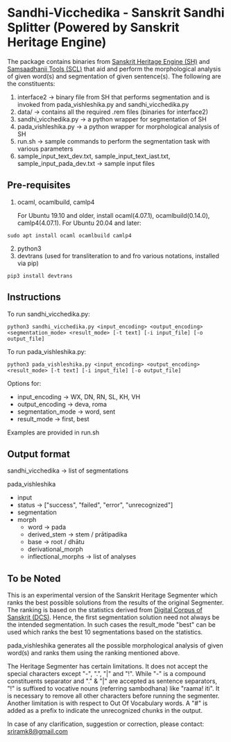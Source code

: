 # Sandhi-Vicchedika - Sanskrit Sandhi Splitter (Powered by Sanskrit Heritage Engine)

The package contains binaries from [Sanskrit Heritage Engine (SH)](https://sanskrit.inria.fr/) and [Samsaadhanii Tools (SCL)](https://sanskrit.uohyd.ac.in/scl/) that aid and perform the morphological analysis of given word(s) and segmentation of given sentence(s). The following are the constituents:

1. interface2 &rarr; binary file from SH that performs segmentation and is invoked from pada\_vishleshika.py and sandhi\_vicchedika.py
2. data/ &rarr; contains all the required .rem files (binaries for interface2)
3. sandhi\_vicchedika.py &rarr; a python wrapper for segmentation of SH
4. pada\_vishleshika.py &rarr; a python wrapper for morphological analysis of SH
6. run.sh &rarr; sample commands to perform the segmentation task with various parameters
7. sample\_input\_text\_dev.txt, sample\_input\_text\_iast.txt, sample\_input\_pada\_dev.txt &rarr; sample input files

## Pre-requisites

1. ocaml, ocamlbuild, camlp4
    
    For Ubuntu 19.10 and older, install ocaml(4.07.1), ocamlbuild(0.14.0), camlp4(4.07.1). For Ubuntu 20.04 and later:
```
sudo apt install ocaml ocamlbuild camlp4
```
    
2. python3
3. devtrans (used for transliteration to and fro various notations, installed via pip)

```
pip3 install devtrans
```

## Instructions

To run sandhi\_vicchedika.py:

```
python3 sandhi_vicchedika.py <input_encoding> <output_encoding> <segmentation_mode> <result_mode> [-t text] [-i input_file] [-o output_file]
```

To run pada\_vishleshika.py:

```
python3 pada_vishleshika.py <input_encoding> <output_encoding> <result_mode> [-t text] [-i input_file] [-o output_file]
```

Options for:
* input\_encoding &rarr; WX, DN, RN, SL, KH, VH
* output\_encoding &rarr; deva, roma
* segmentation_mode &rarr; word, sent
* result_mode &rarr; first, best

Examples are provided in run.sh

## Output format

sandhi\_vicchedika &rarr; list of segmentations 

pada\_vishleshika

* input 
* status &rarr; ["success", "failed", "error", "unrecognized"]
* segmentation
* morph
    * word &rarr; pada
    * derived\_stem &rarr; stem / prātipadika
    * base &rarr; root / dhātu
    * derivational\_morph 
    * inflectional\_morphs &rarr; list of analyses


## To be Noted

This is an experimental version of the Sanskrit Heritage Segmenter which ranks the best possible solutions from the results of the original Segmenter. The ranking is based on the statistics derived from [Digital Corpus of Sanskrit (DCS)](http://www.sanskrit-linguistics.org/dcs/). Hence, the first segmentation solution need not always be the intended segmentation. In such cases the result\_mode "best" can be used which ranks the best 10 segmentations based on the statistics. 

pada\_vishleshika generates all the possible morphological analysis of given word(s) and ranks them using the ranking mentioned above.

The Heritage Segmenter has certain limitations. It does not accept the special characters except "-", ".", "|" and "!". While "-" is a compound constituents separator and "." & "|" are accepted as sentence separators, "!" is suffixed to vocative nouns (referring sambodhana) like "raama! iti". It is necessary to remove all other characters before running the segmenter. Another limitation is with respect to Out Of Vocabulary words. A "#" is added as a prefix to indicate the unrecognized chunks in the output.

In case of any clarification, suggestion or correction, please contact: sriramk8@gmail.com
